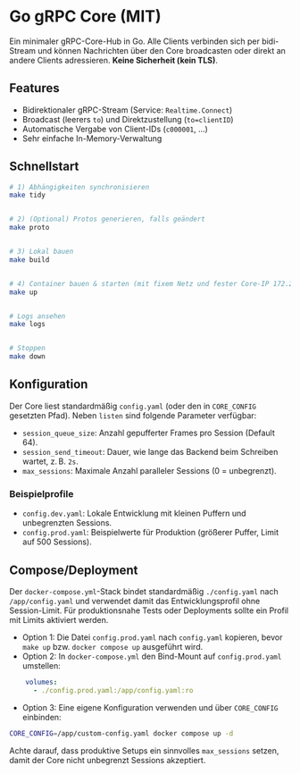 # Go gRPC Core (MIT)


Ein minimaler gRPC-Core-Hub in Go. Alle Clients verbinden sich per bidi-Stream und können Nachrichten
über den Core broadcasten oder direkt an andere Clients adressieren. **Keine Sicherheit (kein TLS)**.


## Features
- Bidirektionaler gRPC-Stream (Service: `Realtime.Connect`)
- Broadcast (leerers `to`) und Direktzustellung (`to=clientID`)
- Automatische Vergabe von Client-IDs (`c000001`, ...)
- Sehr einfache In-Memory-Verwaltung


## Schnellstart
```bash
# 1) Abhängigkeiten synchronisieren
make tidy


# 2) (Optional) Protos generieren, falls geändert
make proto


# 3) Lokal bauen
make build


# 4) Container bauen & starten (mit fixem Netz und fester Core-IP 172.25.0.2)
make up


# Logs ansehen
make logs


# Stoppen
make down
```

## Konfiguration
Der Core liest standardmäßig `config.yaml` (oder den in `CORE_CONFIG` gesetzten Pfad). Neben `listen` sind folgende Parameter verfügbar:

- `session_queue_size`: Anzahl gepufferter Frames pro Session (Default 64).
- `session_send_timeout`: Dauer, wie lange das Backend beim Schreiben wartet, z. B. `2s`.
- `max_sessions`: Maximale Anzahl paralleler Sessions (0 = unbegrenzt).

### Beispielprofile
- `config.dev.yaml`: Lokale Entwicklung mit kleinen Puffern und unbegrenzten Sessions.
- `config.prod.yaml`: Beispielwerte für Produktion (größerer Puffer, Limit auf 500 Sessions).

## Compose/Deployment
Der `docker-compose.yml`-Stack bindet standardmäßig `./config.yaml` nach `/app/config.yaml` und verwendet damit das Entwicklungsprofil ohne Session-Limit. Für produktionsnahe Tests oder Deployments sollte ein Profil mit Limits aktiviert werden.

- Option 1: Die Datei `config.prod.yaml` nach `config.yaml` kopieren, bevor `make up` bzw. `docker compose up` ausgeführt wird.
- Option 2: In `docker-compose.yml` den Bind-Mount auf `config.prod.yaml` umstellen:

```yaml
    volumes:
      - ./config.prod.yaml:/app/config.yaml:ro
```

- Option 3: Eine eigene Konfiguration verwenden und über `CORE_CONFIG` einbinden:

```bash
CORE_CONFIG=/app/custom-config.yaml docker compose up -d
```

Achte darauf, dass produktive Setups ein sinnvolles `max_sessions` setzen, damit der Core nicht unbegrenzt Sessions akzeptiert.

